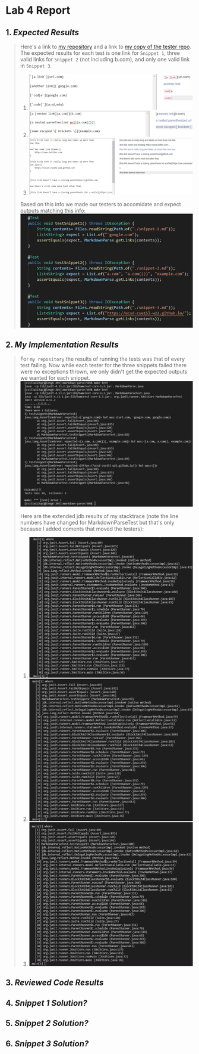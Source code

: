 # **Lab 4 Report**
## 1. *Expected Results*
> Here's a link to [my repository](https://github.com/quistian241/markdown-parse) and a link to [my copy of the tester repo](https://github.com/quistian241/markdown-parse-two-main).
> The expected results for each test is one link for `Snippet 1`, three valid links for `Snippet 2`  (not including b.com), and only one valid link in `Snippet 3`. 
> 1. ![test-one](https://github.com/quistian241/cse15l-lab-reports/blob/main/lab_4_images/Lab4_4.png?raw=true)
> 2. ![test-two](https://github.com/quistian241/cse15l-lab-reports/blob/main/lab_4_images/Lab4_5.png?raw=true)
> 3. ![test-three](https://github.com/quistian241/cse15l-lab-reports/blob/main/lab_4_images/Lab4_6.png?raw=true)
>
> Based on this info we made our testers to accomidate and expect outputs matching this info: ![the-testers-for-snippets](https://github.com/quistian241/cse15l-lab-reports/blob/main/lab_4_images/Lab4_3.png?raw=true)
>

## 2. *My Implementation Results*
> For `my repository` the results of running the tests was that of every test failing. Now while each tester for the three snippets failed there were no exceptions thrown, we only didn't get the expected outputs we wanted for each snippet. ![The_Image](https://github.com/quistian241/cse15l-lab-reports/blob/main/lab_4_images/Lab4_1.png?raw=true)
>
> Here are the extended jdb results of my stacktrace (note the line numbers have changed for MarkdownParseTest but that's only because I added coments that moved the testers):
> 1. ![MySnip1](https://github.com/quistian241/cse15l-lab-reports/blob/main/lab_4_images/Lab4_MySnip1.png?raw=true) 
> 2. ![MySnip2](https://github.com/quistian241/cse15l-lab-reports/blob/main/lab_4_images/Lab4_MySnip2.png?raw=true) 
> 3. ![MySnip3](https://github.com/quistian241/cse15l-lab-reports/blob/main/lab_4_images/Lab4_MySnip3.png?raw=true) 

## 3. *Reviewed Code Results*
>

## 4. *Snippet 1 Solution?*
>

## 5. *Snippet 2 Solution?*
>

## 6. *Snippet 3 Solution?*
>
